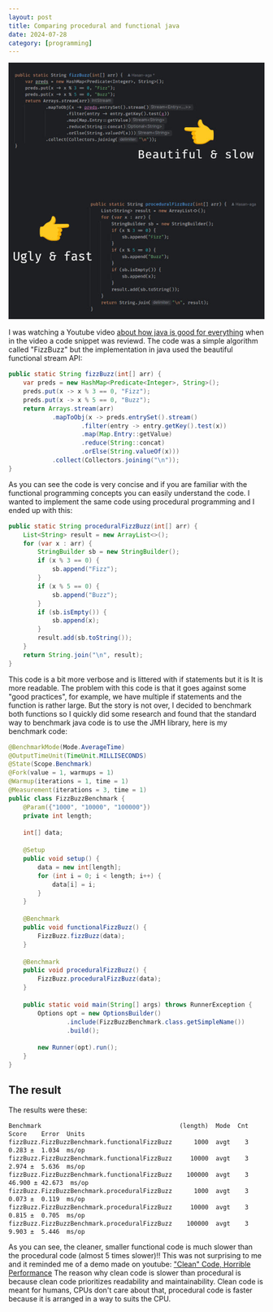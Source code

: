 ```yaml
---
layout: post
title: Comparing procedural and functional java
date: 2024-07-28
category: [programming]
---
```


<img src="/assets/2024-07-28-comparing-procedural-and-functional-java/code.jpg" alt="code.jpg"/>

I was watching a Youtube video [about how java is good for everything](https://youtu.be/2fopl7-2wT0?si=-t59AO_ct9pKenbi) when in the video a code snippet was reviewd. The code was a simple algorithm called "FizzBuzz" but the implementation in java used the beautiful functional stream API:

```java
public static String fizzBuzz(int[] arr) {
    var preds = new HashMap<Predicate<Integer>, String>();
    preds.put(x -> x % 3 == 0, "Fizz");
    preds.put(x -> x % 5 == 0, "Buzz");
    return Arrays.stream(arr)
            .mapToObj(x -> preds.entrySet().stream()
                    .filter(entry -> entry.getKey().test(x))
                    .map(Map.Entry::getValue)
                    .reduce(String::concat)
                    .orElse(String.valueOf(x)))
            .collect(Collectors.joining("\n"));
}
```

As you can see the code is very concise and if you are familiar with the functional programming concepts you can easily understand the code. I wanted to implement the same code using procedural programming and I ended up with this:

```java
public static String proceduralFizzBuzz(int[] arr) {
    List<String> result = new ArrayList<>();
    for (var x : arr) {
        StringBuilder sb = new StringBuilder();
        if (x % 3 == 0) {
            sb.append("Fizz");
        }
        if (x % 5 == 0) {
            sb.append("Buzz");
        }
        if (sb.isEmpty()) {
            sb.append(x);
        }
        result.add(sb.toString());
    }
    return String.join("\n", result);
}
```

This code is a bit more verbose and is littered with if statements but it is It is more readable. The problem with this code is that it goes against some "good practices", for example, we have multiple if statements and the function is rather large. But the story is not over, I decided to benchmark both functions so I quickly did some research and found that the standard way to benchmark java code is to use the JMH library, here is my benchmark code:

```java
@BenchmarkMode(Mode.AverageTime)
@OutputTimeUnit(TimeUnit.MILLISECONDS)
@State(Scope.Benchmark)
@Fork(value = 1, warmups = 1)
@Warmup(iterations = 1, time = 1)
@Measurement(iterations = 3, time = 1)
public class FizzBuzzBenchmark {
    @Param({"1000", "10000", "100000"})
    private int length;

    int[] data;

    @Setup
    public void setup() {
        data = new int[length];
        for (int i = 0; i < length; i++) {
            data[i] = i;
        }
    }

    @Benchmark
    public void functionalFizzBuzz() {
        FizzBuzz.fizzBuzz(data);
    }

    @Benchmark
    public void proceduralFizzBuzz() {
        FizzBuzz.proceduralFizzBuzz(data);
    }

    public static void main(String[] args) throws RunnerException {
        Options opt = new OptionsBuilder()
                .include(FizzBuzzBenchmark.class.getSimpleName())
                .build();

        new Runner(opt).run();
    }
}

```

## The result

The results were these:

```
Benchmark                                      (length)  Mode  Cnt   Score    Error  Units
fizzBuzz.FizzBuzzBenchmark.functionalFizzBuzz      1000  avgt    3   0.283 ±  1.034  ms/op
fizzBuzz.FizzBuzzBenchmark.functionalFizzBuzz     10000  avgt    3   2.974 ±  5.636  ms/op
fizzBuzz.FizzBuzzBenchmark.functionalFizzBuzz    100000  avgt    3  46.900 ± 42.673  ms/op
fizzBuzz.FizzBuzzBenchmark.proceduralFizzBuzz      1000  avgt    3   0.073 ±  0.119  ms/op
fizzBuzz.FizzBuzzBenchmark.proceduralFizzBuzz     10000  avgt    3   0.815 ±  0.705  ms/op
fizzBuzz.FizzBuzzBenchmark.proceduralFizzBuzz    100000  avgt    3   9.903 ±  5.446  ms/op
```

As you can see, the cleaner, smaller functional code is much slower than the procedural code (almost 5 times slower)!! This was not surprising to me and it reminded me of a demo made on youtube: ["Clean" Code, Horrible Performance](https://youtu.be/tD5NrevFtbU?si=miRTsfxfUsHI1voC)
The reason why clean code is slower than procedural is because clean code prioritizes readability and maintainability. Clean code is meant for humans, CPUs don't care about that, procedural code is faster because it is arranged in a way to suits the CPU.
